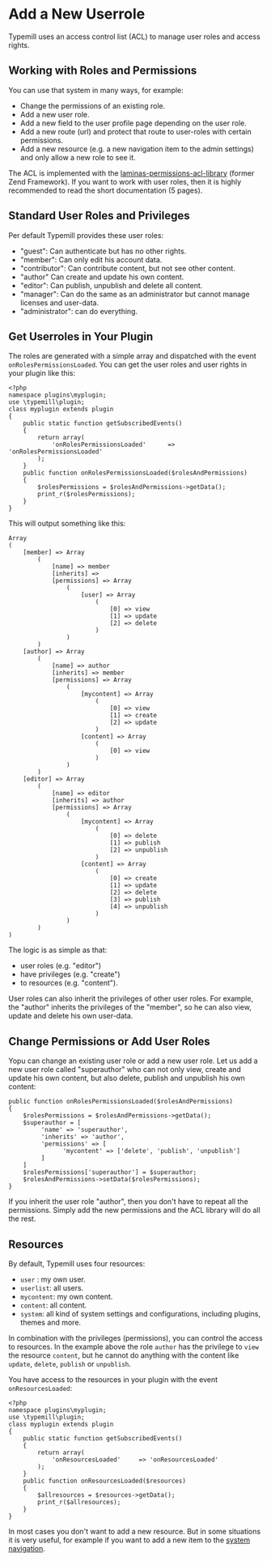 # Add a New Userrole

Typemill uses an access control list (ACL) to manage user roles and access rights.

## Working with Roles and Permissions

You can use that system in many ways, for example:

* Change the permissions of an existing role.
* Add a new user role.
* Add a new field to the user profile page depending on the user role.
* Add a new route (url) and protect that route to user-roles with certain permissions.
* Add a new resource (e.g. a new navigation item to the admin settings) and only allow a new role to see it.

The ACL is implemented with the [laminas-permissions-acl-library](https://docs.laminas.dev/laminas-permissions-acl/) (former Zend Framework). If you want to work with user roles, then it is highly recommended to read the short documentation (5 pages).

## Standard User Roles and Privileges

Per default Typemill provides these user roles: 

* "guest": Can authenticate but has no other rights.
* "member": Can only edit his account data.
* "contributor": Can contribute content, but not see other content.
* "author" Can create and update his own content.
* "editor": Can publish, unpublish and delete all content.
* "manager": Can do the same as an administrator but cannot manage licenses and user-data.
* "administrator": can do everything.

## Get Userroles in Your Plugin

The roles are generated with a simple array and dispatched with the event `onRolesPermissionsLoaded`. You can get the user roles and user rights in your plugin like this:

````
<?php
namespace plugins\myplugin;
use \typemill\plugin;
class myplugin extends plugin
{
    public static function getSubscribedEvents()
    {
        return array(
            'onRolesPermissionsLoaded'      => 'onRolesPermissionsLoaded'
        );
    }
    public function onRolesPermissionsLoaded($rolesAndPermissions)
    {
        $rolesPermissions = $rolesAndPermissions->getData();
        print_r($rolesPermissions);
    }
}
````




This will output something like this:

````
Array
(
    [member] => Array
        (
            [name] => member
            [inherits] => 
            [permissions] => Array
                (
                    [user] => Array
                        (
                            [0] => view
                            [1] => update
                            [2] => delete
                        )
                )
        )
    [author] => Array
        (
            [name] => author
            [inherits] => member
            [permissions] => Array
                (
                    [mycontent] => Array
                        (
                            [0] => view
                            [1] => create
                            [2] => update
                        )
                    [content] => Array
                        (
                            [0] => view
                        )
                )
        )
    [editor] => Array
        (
            [name] => editor
            [inherits] => author
            [permissions] => Array
                (
                    [mycontent] => Array
                        (
                            [0] => delete
                            [1] => publish
                            [2] => unpublish
                        )
                    [content] => Array
                        (
                            [0] => create
                            [1] => update
                            [2] => delete
                            [3] => publish
                            [4] => unpublish
                        )
                )
        )
)
````




The logic is as simple as that: 

* user roles (e.g. "editor") 
* have privileges (e.g. "create") 
* to resources (e.g. "content"). 

User roles can also inherit the privileges of other user roles. For example, the "author" inherits the privileges of the "member", so he can also view, update and delete his own user-data.

## Change Permissions or Add User Roles

Yopu can change an existing user role or add a new user role. Let us add a new user role called "superauthor" who can not only view, create and update his own content, but also delete, publish and unpublish his own content:

````
public function onRolesPermissionsLoaded($rolesAndPermissions)
{
    $rolesPermissions = $rolesAndPermissions->getData();
    $superauthor = [
         'name' => 'superauthor',
         'inherits' => 'author',
         'permissions' => [
               'mycontent' => ['delete', 'publish', 'unpublish']
         ]
    ]
    $rolesPermissions['superauthor'] = $superauthor;
    $rolesAndPermissions->setData($rolesPermissions);
}
````




If you inherit the user role "author", then you don't have to repeat all the permissions. Simply add the new permissions and the ACL library will do all the rest.

## Resources

By default, Typemill uses four resources:

* `user` : my own user.
* `userlist`: all users.
* `mycontent`: my own content.
* `content`: all content.
* `system`: all kind of system settings and configurations, including plugins, themes and more.

In combination with the privileges (permissions), you can control the access to resources. In the example above the role `author` has the privilege to `view` the resource `content`, but he cannot do anything with the content like `update`, `delete`, `publish` or `unpublish`.

You have access to the resources in your plugin with the event `onResourcesLoaded`:

````
<?php
namespace plugins\myplugin;
use \typemill\plugin;
class myplugin extends plugin
{
    public static function getSubscribedEvents()
    {
        return array(
            'onResourcesLoaded'     => 'onResourcesLoaded'
        );
    }
    public function onResourcesLoaded($resources)
    {
        $allresources = $resources->getData();
        print_r($allresources);
    }
}
````




In most cases you don't want to add a new resource. But in some situations it is very useful, for example if you want to add a new item to the [system navigation](/plugin-developers/system-navigation).

